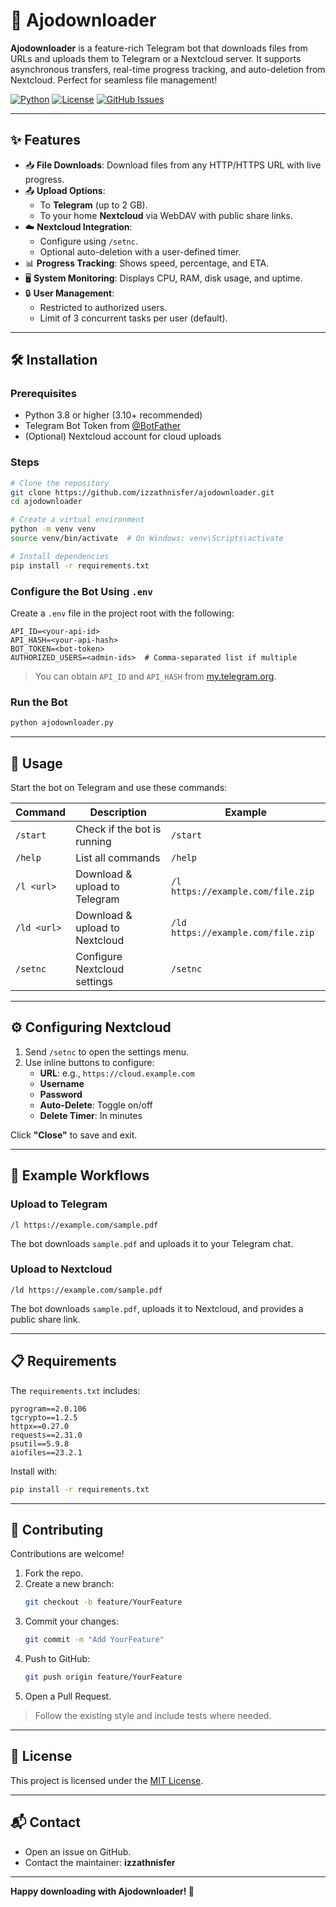 # 🚀 Ajodownloader

**Ajodownloader** is a feature-rich Telegram bot that downloads files from URLs and uploads them to Telegram or a Nextcloud server. It supports asynchronous transfers, real-time progress tracking, and auto-deletion from Nextcloud. Perfect for seamless file management!

[![Python](https://img.shields.io/badge/Python-3.8+-blue.svg)](https://www.python.org/)
[![License](https://img.shields.io/badge/License-MIT-green.svg)](LICENSE)
[![GitHub Issues](https://img.shields.io/github/issues/izzathnisfer/ajodownloader_testing)](https://github.com/izzathnisfer/ajodownloader_testing/issues)

---

## ✨ Features

- 📥 **File Downloads**: Download files from any HTTP/HTTPS URL with live progress.
- 📤 **Upload Options**:
  - To **Telegram** (up to 2 GB).
  - To your home **Nextcloud** via WebDAV with public share links.
- ☁️ **Nextcloud Integration**:
  - Configure using `/setnc`.
  - Optional auto-deletion with a user-defined timer.
- 📊 **Progress Tracking**: Shows speed, percentage, and ETA.
- 🖥️ **System Monitoring**: Displays CPU, RAM, disk usage, and uptime.
- 🔒 **User Management**:
  - Restricted to authorized users.
  - Limit of 3 concurrent tasks per user (default).

---

## 🛠️ Installation

### Prerequisites

- Python 3.8 or higher (3.10+ recommended)
- Telegram Bot Token from [@BotFather](https://t.me/BotFather)
- (Optional) Nextcloud account for cloud uploads

### Steps

```bash
# Clone the repository
git clone https://github.com/izzathnisfer/ajodownloader.git
cd ajodownloader

# Create a virtual environment
python -m venv venv
source venv/bin/activate  # On Windows: venv\Scripts\activate

# Install dependencies
pip install -r requirements.txt
```

### Configure the Bot Using `.env`

Create a `.env` file in the project root with the following:

```env
API_ID=<your-api-id>
API_HASH=<your-api-hash>
BOT_TOKEN=<bot-token>
AUTHORIZED_USERS=<admin-ids>  # Comma-separated list if multiple
```

> You can obtain `API_ID` and `API_HASH` from [my.telegram.org](https://my.telegram.org).

### Run the Bot

```bash
python ajodownloader.py
```

---

## 📖 Usage

Start the bot on Telegram and use these commands:

| Command     | Description                            | Example                                |
|-------------|----------------------------------------|----------------------------------------|
| `/start`    | Check if the bot is running            | `/start`                               |
| `/help`     | List all commands                      | `/help`                                |
| `/l <url>`  | Download & upload to Telegram          | `/l https://example.com/file.zip`      |
| `/ld <url>` | Download & upload to Nextcloud         | `/ld https://example.com/file.zip`     |
| `/setnc`    | Configure Nextcloud settings           | `/setnc`                               |

---

## ⚙️ Configuring Nextcloud

1. Send `/setnc` to open the settings menu.
2. Use inline buttons to configure:
   - **URL**: e.g., `https://cloud.example.com`
   - **Username**
   - **Password**
   - **Auto-Delete**: Toggle on/off
   - **Delete Timer**: In minutes

Click **"Close"** to save and exit.

---

## 🔁 Example Workflows

### Upload to Telegram

```text
/l https://example.com/sample.pdf
```

The bot downloads `sample.pdf` and uploads it to your Telegram chat.

### Upload to Nextcloud

```text
/ld https://example.com/sample.pdf
```

The bot downloads `sample.pdf`, uploads it to Nextcloud, and provides a public share link.

---

## 📋 Requirements

The `requirements.txt` includes:

```
pyrogram==2.0.106
tgcrypto==1.2.5
httpx==0.27.0
requests==2.31.0
psutil==5.9.8
aiofiles==23.2.1
```

Install with:

```bash
pip install -r requirements.txt
```

---

## 🤝 Contributing

Contributions are welcome!

1. Fork the repo.
2. Create a new branch:
   ```bash
   git checkout -b feature/YourFeature
   ```
3. Commit your changes:
   ```bash
   git commit -m "Add YourFeature"
   ```
4. Push to GitHub:
   ```bash
   git push origin feature/YourFeature
   ```
5. Open a Pull Request.

> Follow the existing style and include tests where needed.

---

## 📜 License

This project is licensed under the [MIT License](LICENSE).

---

## 📬 Contact

- Open an issue on GitHub.
- Contact the maintainer: **izzathnisfer**

---

**Happy downloading with Ajodownloader! 🎉**
